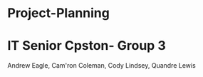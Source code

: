 # Project-Planning

# IT Senior Cpston- Group 3

Andrew Eagle, Cam'ron Coleman, Cody Lindsey, Quandre Lewis

